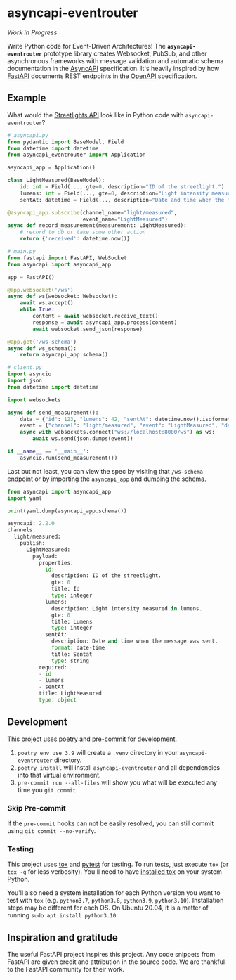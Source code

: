 # asyncapi-eventrouter

*Work in Progress*

Write Python code for Event-Driven Architectures!  The **`asyncapi-eventrouter`** prototype library creates Websocket,
PubSub, and other asynchronous frameworks with message validation and automatic schema documentation in the
[AsyncAPI](https://www.asyncapi.com/) specification.  It's heavily inspired by how
[FastAPI](https://fastapi.tiangolo.com/) documents REST endpoints in the [OpenAPI](https://swagger.io/specification/)
specification.

## Example

What would the [Streetlights API](https://www.asyncapi.com/docs/tutorials/streetlights#creating-the-asyncapi-file) look like in Python code with `asyncapi-eventrouter`?

```python
# asyncapi.py
from pydantic import BaseModel, Field
from datetime import datetime
from asyncapi_eventrouter import Application

asyncapi_app = Application()

class LightMeasured(BaseModel):
    id: int = Field(..., gte=0, description="ID of the streetlight.")
    lumens: int = Field(..., gte=0, description="Light intensity measured in lumens.")
    sentAt: datetime = Field(..., description="Date and time when the message was sent.")

@asyncapi_app.subscribe(channel_name="light/measured",
                        event_name="LightMeasured")
async def record_measurement(measurement: LightMeasured):
    # record to db or take some other action
    return {'received': datetime.now()}
```

```python
# main.py
from fastapi import FastAPI, WebSocket
from asyncapi import asyncapi_app

app = FastAPI()

@app.websocket('/ws')
async def ws(websocket: Websocket):
    await ws.accept()
    while True:
        content = await websocket.receive_text()
        response = await asyncapi_app.process(content)
        await websocket.send_json(response)

@app.get('/ws-schema')
async def ws_schema():
    return asyncapi_app.schema()
```

```python
# client.py
import asyncio
import json
from datetime import datetime

import websockets

async def send_measurement():
    data = {"id": 123, "lumens": 42, "sentAt": datetime.now().isoformat()}
    event = {"channel": "light/measured", "event": "LightMeasured", "data": data}
    async with websockets.connect("ws://localhost:8000/ws") as ws:
        await ws.send(json.dumps(event))

if __name__ == '__main__':
    asyncio.run(send_measurement())
```

Last but not least, you can view the spec by visiting that `/ws-schema` endpoint or by importing the `asyncapi_app` and dumping the schema.

```python
from asyncapi import asyncapi_app
import yaml

print(yaml.dump(asyncapi_app.schema())

asyncapi: 2.2.0
channels:
  light/measured:
    publish:
      LightMeasured:
        payload:
          properties:
            id:
              description: ID of the streetlight.
              gte: 0
              title: Id
              type: integer
            lumens:
              description: Light intensity measured in lumens.
              gte: 0
              title: Lumens
              type: integer
            sentAt:
              description: Date and time when the message was sent.
              format: date-time
              title: Sentat
              type: string
          required:
          - id
          - lumens
          - sentAt
          title: LightMeasured
          type: object
```

## Development

This project uses [poetry](https://python-poetry.org/) and [pre-commit](https://pre-commit.com/) for development.

1. `poetry env use 3.9` will create a `.venv` directory in your `asyncapi-eventrouter` directory.
2. `poetry install` will install `asyncapi-eventrouter` and all dependencies into that virtual environment.
3. `pre-commit run --all-files` will show you what will be executed any time you `git commit`.

### Skip Pre-commit

If the `pre-commit` hooks can not be easily resolved, you can still commit using `git commit --no-verify`.

### Testing

This project uses [tox](https://github.com/tox-dev/tox) and [pytest](https://docs.pytest.org) for testing.  To run tests, just execute `tox` (or `tox -q` for less verbosity).  You'll need to have [installed tox](https://tox.wiki/en/latest/install.html) on your system Python.

You'll also need a system installation for each Python version you want to test with `tox` (e.g. `python3.7`, `python3.8`, `python3.9`, `python3.10`).  Installation steps may be different for each OS.  On Ubuntu 20.04, it is a matter of running `sudo apt install python3.10`.


## Inspiration and gratitude

The useful FastAPI project inspires this project. Any code snippets from FastAPI are given credit and attribution in the
source code. We are thankful to the FastAPI community for their work.
